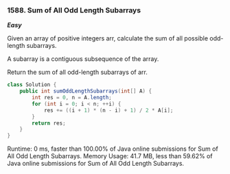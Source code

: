 ### 1588. Sum of All Odd Length Subarrays

***Easy***

Given an array of positive integers arr, calculate the sum of all possible odd-length subarrays.

A subarray is a contiguous subsequence of the array.

Return the sum of all odd-length subarrays of arr.

```Java
class Solution {
    public int sumOddLengthSubarrays(int[] A) {
        int res = 0, n = A.length;
        for (int i = 0; i < n; ++i) {
            res += ((i + 1) * (n - i) + 1) / 2 * A[i];
        }
        return res;
    }
}
```
Runtime: 0 ms, faster than 100.00% of Java online submissions for Sum of All Odd Length Subarrays.
Memory Usage: 41.7 MB, less than 59.62% of Java online submissions for Sum of All Odd Length Subarrays.
